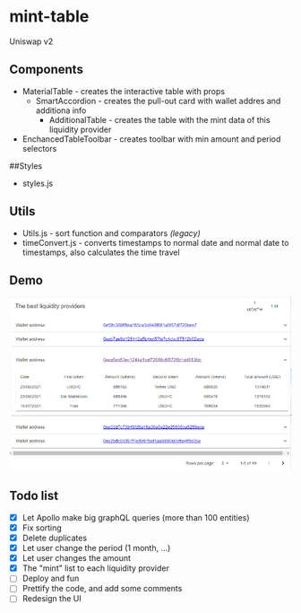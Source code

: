 # mint-table

Uniswap v2

## Components 
  - MaterialTable - creates the interactive table with props
    - SmartAccordion - creates the pull-out card with wallet addres and additiona info
      - AdditionalTable - creates the table with the mint data of this liquidity provider
  - EnchancedTableToolbar - creates toolbar with min amount and period selectors
    

##Styles
  - styles.js

## Utils
  - Utils.js - sort function and comparators *(legacy)*
  - timeConvert.js - converts timestamps to normal date and normal date to timestamps, also calculates the time travel
  
## Demo
![Somth went wrong](/img/demo.png)

## Todo list
  - [x] Let Apollo make big graphQL queries (more than 100 entities) 
  - [x] Fix sorting
  - [x] Delete duplicates
  - [x] Let user change the period (1 month, ...)
  - [x] Let user changes the amount
  - [x] The "mint" list to each liquidity provider
  - [ ] Deploy and fun
  - [ ] Prettify the code, and add some comments
  - [ ] Redesign the UI